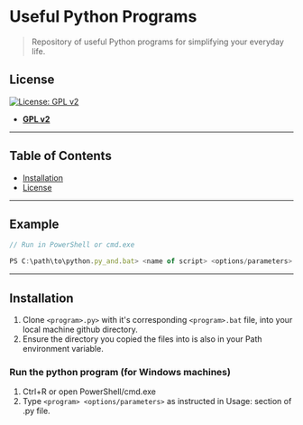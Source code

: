 # Useful Python Programs

> Repository of useful Python programs for simplifying your everyday life.

## License

[![License: GPL v2](https://img.shields.io/badge/License-GPL%20v2-blue.svg)](https://www.gnu.org/licenses/old-licenses/gpl-2.0.en.html/)

- **[GPL v2](https://www.gnu.org/licenses/old-licenses/gpl-2.0.en.html)**

---

## Table of Contents
- [Installation](#installation)
- [License](#license)


---
## Example
```javascript
// Run in PowerShell or cmd.exe

PS C:\path\to\python.py_and.bat> <name of script> <options/parameters>

```

---

## Installation

1. Clone `<program>.py>` with it's corresponding `<program>.bat` file, into your local machine github directory.
2. Ensure the directory you copied the files into is also in your Path environment variable.

### Run the python program (for Windows machines)
1. Ctrl+R  or   open PowerShell/cmd.exe
2. Type `<program> <options/parameters>` as instructed in Usage: section of .py file.
